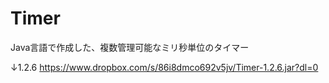 # Timer
Java言語で作成した、複数管理可能なミリ秒単位のタイマー

↓1.2.6
https://www.dropbox.com/s/86i8dmco692v5jv/Timer-1.2.6.jar?dl=0
